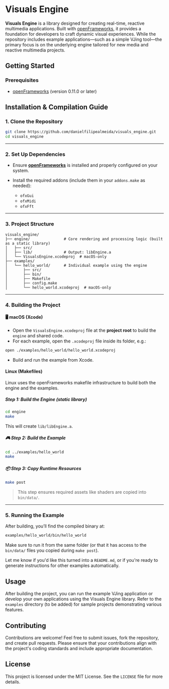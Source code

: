 # Visuals Engine

**Visuals Engine** is a library designed for creating real-time, reactive multimedia applications. Built with [openFrameworks](https://openframeworks.cc/), it provides a foundation for developers to craft dynamic visual experiences. While the repository includes example applications—such as a simple VJing tool—the primary focus is on the underlying engine tailored for new media and reactive multimedia projects.

## Getting Started

### Prerequisites

- [openFrameworks](https://openframeworks.cc/download/) (version 0.11.0 or later)



## Installation & Compilation Guide

### 1. **Clone the Repository**

```bash
git clone https://github.com/danielfilipealmeida/visuals_engine.git
cd visuals_engine
```

---

### 2. **Set Up Dependencies**

* Ensure [**openFrameworks**](https://openframeworks.cc/download/) is installed and properly configured on your system.
* Install the required addons (include them in your `addons.make` as needed):

  * `ofxGui`
  * `ofxMidi`
  * `ofxFft`

---

### 3. **Project Structure**

```
visuals_engine/
├── engine/               # Core rendering and processing logic (built as a static library)
│   ├── src/
│   ├── lib/              # Output: libEngine.a
│   └── VisualsEngine.xcodeproj  # macOS-only
├── examples/
│   └── hello_world/      # Individual example using the engine
│       ├── src/
│       ├── bin/
│       ├── Makefile
│       ├── config.make
│       └── hello_world.xcodeproj  # macOS-only
```

---

### 4. **Building the Project**

#### 🖥 macOS (Xcode)

* Open the `VisualsEngine.xcodeproj` file at the **project root** to build the `engine` and shared code.
* For each example, open the `.xcodeproj` file inside its folder, e.g.:

```bash
open ./examples/hello_world/hello_world.xcodeproj
```

* Build and run the example from Xcode.

####  Linux (Makefiles)

Linux uses the openFrameworks makefile infrastructure to build both the engine and the examples.

#####  Step 1: Build the Engine (static library)

```bash
cd engine
make
```

This will create `lib/libEngine.a`.

##### 🎮 Step 2: Build the Example

```bash
cd ../examples/hello_world
make
```

##### 📦 Step 3: Copy Runtime Resources

```bash
make post
```

> This step ensures required assets like shaders are copied into `bin/data/`.

---

### 5.  Running the Example

After building, you’ll find the compiled binary at:

```bash
examples/hello_world/bin/hello_world
```

Make sure to run it from the same folder (or that it has access to the `bin/data/` files you copied during `make post`).

Let me know if you'd like this turned into a `README.md`, or if you're ready to generate instructions for other examples automatically.


## Usage

After building the project, you can run the example VJing application or develop your own applications using the Visuals Engine library. Refer to the `examples` directory (to be added) for sample projects demonstrating various features.

## Contributing

Contributions are welcome! Feel free to submit issues, fork the repository, and create pull requests. Please ensure that your contributions align with the project's coding standards and include appropriate documentation.

## License

This project is licensed under the MIT License. See the `LICENSE` file for more details.
